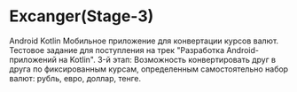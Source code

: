 # Excanger(Stage-3)
Android Kotlin Мобильное приложение для конвертации курсов валют.
Тестовое задание для поступления на трек "Разработка Android-приложений на Kotlin".
3-й этап: Возможность конвертировать друг в друга по фиксированным курсам, определенным самостоятельно набор валют: рубль, евро, доллар, тенге.
